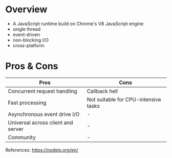 # Overview

* A JavaScript runtime build on Chrome's V8 JavaScript engine
* single thread
* event-driven
* non-blocking I/O
* cross-platform

# Pros & Cons

|Pros|Cons|
|---|---|
|Concurrent request handling|Callback hell|
|Fast processing|Not suitable for CPU-intensive tasks|
|Asynchronous event drive I/O|-|
|Universal across client and server|-|
|Community|-|

References:
https://nodejs.org/en/


